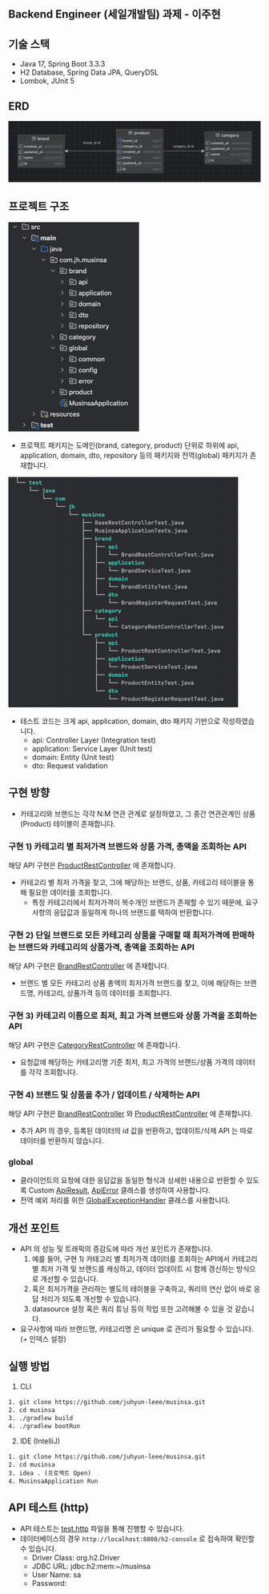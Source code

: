 ## Backend Engineer (세일개발팀) 과제 - 이주현

## 기술 스택
- Java 17, Spring Boot 3.3.3
- H2 Database, Spring Data JPA, QueryDSL
- Lombok, JUnit 5

## ERD
![img.png](img.png)


## 프로젝트 구조
![img_1.png](img_1.png)
- 프로젝트 패키지는 도메인(brand, category, product) 단위로 하위에 api, application, domain, dto, repository 등의 패키지와 전역(global) 패키지가 존재합니다.

![img_2.png](img_2.png)
- 테스트 코드는 크게 api, application, domain, dto 패키지 기반으로 작성하였습니다.
  - api: Controller Layer (Integration test)
  - application: Service Layer (Unit test)
  - domain: Entity (Unit test)
  - dto: Request validation


## 구현 방향
- 카테고리와 브랜드는 각각 N:M 연관 관계로 설정하였고, 그 중간 연관관계인 상품(Product) 테이블이 존재합니다. 

### 구현 1) 카테고리 별 최저가격 브랜드와 상품 가격, 총액을 조회하는 API
해당 API 구현은 [ProductRestController](src/main/java/com/jh/musinsa/product/api/ProductRestController.java) 에 존재합니다.
- 카테고리 별 최저 가격을 찾고, 그에 해당하는 브랜드, 상품, 카테고리 테이블을 통해 필요한 데이터를 조회합니다.
  - 특정 카테고리에서 최저가격이 복수개인 브랜드가 존재할 수 있기 때문에, 요구사항의 응답값과 동일하게 하나의 브랜드를 택하여 반환합니다.

### 구현 2) 단일 브랜드로 모든 카테고리 상품을 구매할 때 최저가격에 판매하는 브랜드와 카테고리의 상품가격, 총액을 조회하는 API
해당 API 구현은 [BrandRestController](src/main/java/com/jh/musinsa/brand/api/BrandRestController.java) 에 존재합니다.
- 브랜드 별 모든 카테고리 상품 총액의 최저가격 브랜드를 찾고, 이에 해당하는 브랜드명, 카테고리, 상품가격 등의 데이터를 조회합니다.

### 구현 3) 카테고리 이름으로 최저, 최고 가격 브랜드와 상품 가격을 조회하는 API
해당 API 구현은 [CategoryRestController](src/main/java/com/jh/musinsa/category/api/CategoryRestController.java) 에 존재합니다.
- 요청값에 해당하는 카테고리명 기준 최저, 최고 가격의 브랜드/상품 가격의 데이터를 각각 조회합니다.

### 구현 4) 브랜드 및 상품을 추가 / 업데이트 / 삭제하는 API
해당 API 구현은 [BrandRestController](src/main/java/com/jh/musinsa/brand/api/BrandRestController.java) 와 [ProductRestController](src/main/java/com/jh/musinsa/product/api/ProductRestController.java) 에 존재합니다.
- 추가 API 의 경우, 등록된 데이터의 id 값을 반환하고, 업데이트/삭제 API 는 따로 데이터를 반환하지 않습니다.

### global
- 클라이언트의 요청에 대한 응답값을 동일한 형식과 상세한 내용으로 반환할 수 있도록 Custom [ApiResult](src/main/java/com/jh/musinsa/global/common/api/ApiResult.java), [ApiError](src/main/java/com/jh/musinsa/global/common/api/ApiError.java) 클래스를 생성하여 사용합니다.
- 전역 예외 처리를 위한 [GlobalExceptionHandler](src/main/java/com/jh/musinsa/global/error/GlobalExceptionHandler.java) 클래스를 사용합니다.

## 개선 포인트
- API 의 성능 및 트래픽의 증감도에 따라 개선 포인트가 존재합니다.
  1. 예를 들어, 구현 1) 카테고리 별 최저가격 데이터를 조회하는 API에서 카테고리 별 최저 가격 및 브랜드를 캐싱하고, 데이터 업데이트 시 함께 갱신하는 방식으로 개선할 수 있습니다.
  2. 혹은 최저가격을 관리하는 별도의 테이블을 구축하고, 쿼리의 연산 없이 바로 응답 처리가 되도록 개선할 수 있습니다.
  3. datasource 설정 혹은 쿼리 튜닝 등의 작업 또한 고려해볼 수 있을 것 같습니다.
- 요구사항에 따라 브랜드명, 카테고리명 은 unique 로 관리가 필요할 수 있습니다. (+ 인덱스 설정)


## 실행 방법
1. CLI
```text
1. git clone https://github.com/juhyun-leee/musinsa.git
2. cd musinsa
3. ./gradlew build
4. ./gradlew bootRun
```

2. IDE (IntelliJ)
```text
1. git clone https://github.com/juhyun-leee/musinsa.git
2. cd musinsa
3. idea . (프로젝트 Open)
4. MusinsaApplication Run
```

## API 테스트 (http)
- API 테스트는 [test.http](http/test.http) 파일을 통해 진행할 수 있습니다.
- 데이터베이스의 경우 `http://localhost:8080/h2-console` 로 접속하여 확인할 수 있습니다.
    - Driver Class: org.h2.Driver
    - JDBC URL: jdbc:h2:mem:~/musinsa
    - User Name: sa
    - Password:

